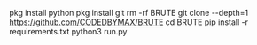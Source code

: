 pkg install python
pkg install git
rm -rf BRUTE
git clone --depth=1 https://github.com/CODEDBYMAX/BRUTE
cd BRUTE
pip install -r requirements.txt
python3 run.py
